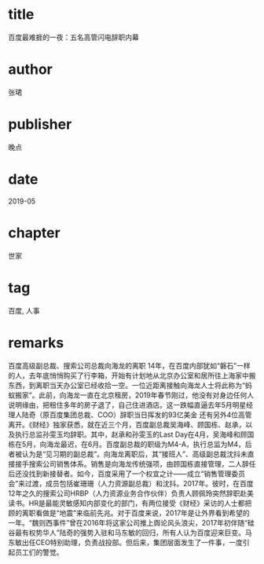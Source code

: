 # title
百度最难捱的一夜：五名高管闪电辞职内幕

# author
张珺

# publisher
晚点

# date
2019-05

# chapter
世家

# tag
百度, 人事

# remarks
百度高级副总裁、搜索公司总裁向海龙的离职 14年，在百度内部犹如“磐石”一样的人，去年底悄悄购买了行李箱，开始有计划地从北京办公室和居所往上海家中搬东西，到离职当天办公室已经收拾一空。一位近距离接触向海龙人士将此称为“蚂蚁搬家”。此前，向海龙一直在北京租房，2019年春节刚过，他没有对身边任何人说明缘由，把租住多年的房子退了，自己住进酒店。这一跌幅直逼去年5月明星经理人陆奇（原百度集团总裁、COO）辞职当日挥发的93亿美金 还有另外4位高管离开。《财经》独家获悉，就在近三个月，百度副总裁吴海峰、顾国栋、赵承，以及执行总监孙雯玉均辞职。其中，赵承和孙雯玉的Last Day在4月，吴海峰和顾国栋在5月，向海龙最迟，在6月。百度副总裁的职级为M4-A，执行总监为M4，后者被认为是“见习期的副总裁”。向海龙离职后，其“接班人”、高级副总裁沈抖未直接接手搜索公司销售体系。销售是向海龙传统强项，由顾国栋直接管理，二人辞任后还没找到新接替者。如今，百度采用了一个权宜之计——成立“销售管理委员会”来过渡，成员包括崔珊珊（人力资源副总裁）和沈抖。2017年。彼时，在百度12年之久的搜索公司HRBP（人力资源业务合作伙伴）负责人顾佩玲突然辞职赴美读书。HR是最能灵敏感知内部变化的部门，有两位接受《财经》采访的人士都把顾的离职看做是“地震”来临前先兆。对于百度来说，2017年是让外界看到希望的一年。“魏则西事件”曾在2016年将这家公司推上舆论风头浪尖，2017年初伴随“硅谷最有权势华人”陆奇的强势入驻和马东敏的回归，所有人认为百度迎来巨变。马东敏出任CEO特别助理，负责战投部。但后来，集团层面发生了一件事，一度引起员工们的警觉。

